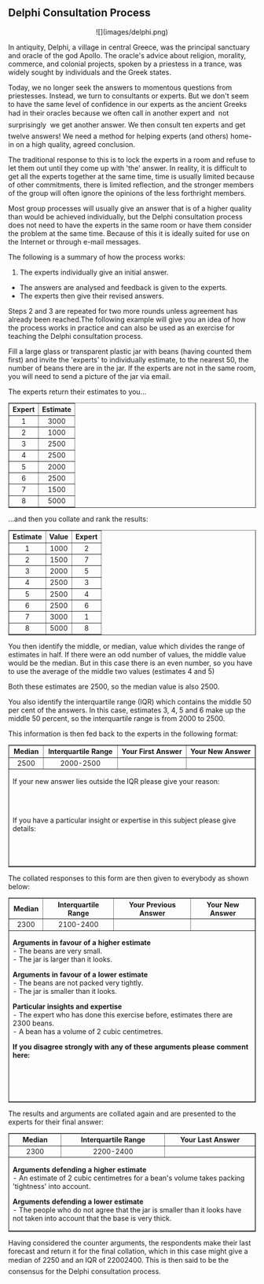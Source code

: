 
## Delphi Consultation Process

<center>![](images/delphi.png)</center>

In antiquity, Delphi, a village in central Greece, was the principal sanctuary and oracle of the god Apollo. The oracle's advice about religion, morality, commerce, and colonial projects, spoken by a priestess in a trance, was widely sought by individuals and the Greek states.

Today, we no longer seek the answers to momentous questions from priestesses. Instead, we turn to consultants or experts. But we don't seem to have the same level of confidence in our experts as the ancient Greeks had in their oracles because we often call in another expert and &#151; not surprisingly &#151; we get another answer. We then consult ten experts and get &#151; twelve answers! We need a method for helping experts (and others) home-in on a high quality, agreed conclusion.

The traditional response to this is to lock the experts in a room and refuse to let them out until they come up with 'the' answer. In reality, it is difficult to get all the experts together at the same time, time is usually limited because of other commitments, there is limited reflection, and the stronger members of the group will often ignore the opinions of the less forthright members.

Most group processes will usually give an answer that is of a higher quality than would be achieved individually, but the Delphi consultation process does not need to have the experts in the same room or have them consider the problem at the same time. Because of this it is ideally suited for use on the Internet or through e-mail messages.

The following is a summary of how the process works:

1. The experts individually give an initial answer.
- The answers are analysed and feedback is given to the experts.
- The experts then give their revised answers.

Steps 2 and 3 are repeated for two more rounds unless agreement has already been reached.The following example will give you an idea of how the process works in practice and can also be used as an exercise for teaching the Delphi consultation process.

Fill a large glass or transparent plastic jar with beans (having counted them first) and invite the 'experts' to individually estimate, to the nearest 50, the number of beans there are in the jar. If the experts are not in the same room, you will need to send a picture of the jar via email.    

The experts return their estimates to you...

<table cellspacing=0 cellpadding=3 border>
<tr align=center><th>Expert<th>Estimate
<tr align=center><td>1<td>3000
<tr align=center><td>2<td>1000
<tr align=center><td>3<td>2500
<tr align=center><td>4<td>2500
<tr align=center><td>5<td>2000
<tr align=center><td>6<td>2500
<tr align=center><td>7<td>1500
<tr align=center><td>8<td>5000
</table>

...and then you collate and rank the results:

<table cellspacing=0 cellpadding=3 border>
<tr align=center><th>Estimate</th><th>Value<th>Expert
<tr align=center><td>1<td>1000<td>2
<tr align=center><td>2<td>1500<td>7
<tr align=center><td>3<td>2000<td>5
<tr align=center><td>4<td>2500<td>3
<tr align=center><td>5<td>2500<td>4
<tr align=center><td>6<td>2500<td>6
<tr align=center><td>7<td>3000<td>1
<tr align=center><td>8<td>5000<td>8
</table>

You then identify the middle, or median, value which divides the range of estimates in half. If there were an odd number of values, the middle value would be the median. But in this case there is an even number, so you have to use the average of the middle two values (estimates 4 and 5)

Both these estimates are 2500, so the median value is also 2500.    

You also identify the interquartile range (IQR) which contains the middle 50 per cent of the answers. In this case, estimates 3, 4, 5 and 6 make up the middle 50 percent, so the interquartile range is from 2000 to 2500.    

This information is then fed back to the experts in the following format:

<table cellspacing=0 cellpadding=3 border>
<tr align=center><th>Median<th>Interquartile Range<th>Your First Answer<th>Your New Answer
<tr align=center><td>2500<td>2000-2500<td><td>
<tr><td colspan=4>

<p>If your new answer lies outside the IQR please give your reason:</p><br/><br/>

<p>If you have a particular insight or expertise in this subject please give details:</p><br/><br/><br/>
</table>

The collated responses to this form are then given to everybody as shown below:

<table cellspacing=0 cellpadding=3 border>
<tr align=center><th>Median<th>Interquartile Range<th>Your Previous Answer<th>Your New Answer
<tr align=center><td>2300<td>2100-2400<td><td>

<tr><td colspan=4>
<p><b>Arguments in favour of a higher estimate</b><br/>
- The beans are very small.<br/>
- The jar is larger than it looks.</p>

<p><b>Arguments in favour of a lower estimate</b><br/>
- The beans are not packed very tightly.<br/>
- The jar is smaller than it looks.</p>

<p><b>Particular insights and expertise</b><br/>
- The expert who has done this exercise before, estimates there are 2300 beans.<br/>
- A bean has a volume of 2 cubic centimetres.</p>

<p><b>If you disagree strongly with any of these arguments please comment here:</p><br/><br/><br/><br/>
</table>

The results and arguments are collated again and are presented to the experts for their final answer:

<table cellspacing=0 cellpadding=3 border>
<tr><th>Median<th>Interquartile Range<th>Your Last Answer
<tr align=center><td>2300<td>2200-2400<td>
<tr><td colspan=3>

<p><b>Arguments defending a higher estimate</b><br/>
- An estimate of 2 cubic centimetres for a bean's volume takes packing 'tightness' into account.</p>

<p><b>Arguments defending a lower estimate</b><br/>
- The people who do not agree that the jar is smaller than it looks have not taken into account that the base is very thick.

</table>

Having considered the counter arguments, the respondents make their last forecast and return it for the final collation, which in this case might give a median of 2250 and an IQR of 2200&#150;2400. This is then said to be the consensus for the Delphi consultation process.

